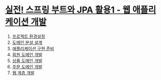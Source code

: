 # [실전! 스프링 부트와 JPA 활용1 - 웹 애플리케이션 개발](https://www.inflearn.com/course/%EC%8A%A4%ED%94%84%EB%A7%81%EB%B6%80%ED%8A%B8-JPA-%ED%99%9C%EC%9A%A9-1)
1. [프로젝트 환경설정](https://github.com/dpdms529/JpaShop/blob/main/docs/1.%20%ED%94%84%EB%A1%9C%EC%A0%9D%ED%8A%B8%20%ED%99%98%EA%B2%BD%EC%84%A4%EC%A0%95.md)
2. [도메인 분설 설계]()
3. [애플리케이션 구현 준비]()
4. [회원 도메인 개발]()
5. [상품 도메인 개발]()
6. [주문 도메인 개발]()
7. [웹 계층 개발]()